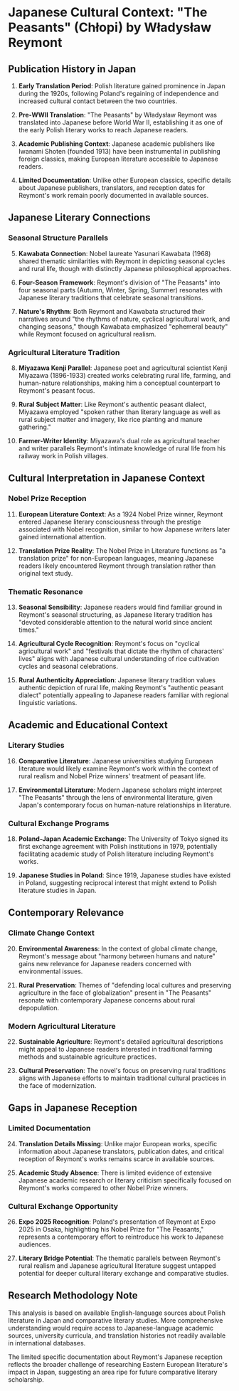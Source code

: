# Japanese Cultural Context: "The Peasants" (Chłopi) by Władysław Reymont

## Publication History in Japan

1. **Early Translation Period**: Polish literature gained prominence in Japan during the 1920s, following Poland's regaining of independence and increased cultural contact between the two countries.

2. **Pre-WWII Translation**: "The Peasants" by Władysław Reymont was translated into Japanese before World War II, establishing it as one of the early Polish literary works to reach Japanese readers.

3. **Academic Publishing Context**: Japanese academic publishers like Iwanami Shoten (founded 1913) have been instrumental in publishing foreign classics, making European literature accessible to Japanese readers.

4. **Limited Documentation**: Unlike other European classics, specific details about Japanese publishers, translators, and reception dates for Reymont's work remain poorly documented in available sources.

## Japanese Literary Connections

### Seasonal Structure Parallels

5. **Kawabata Connection**: Nobel laureate Yasunari Kawabata (1968) shared thematic similarities with Reymont in depicting seasonal cycles and rural life, though with distinctly Japanese philosophical approaches.

6. **Four-Season Framework**: Reymont's division of "The Peasants" into four seasonal parts (Autumn, Winter, Spring, Summer) resonates with Japanese literary traditions that celebrate seasonal transitions.

7. **Nature's Rhythm**: Both Reymont and Kawabata structured their narratives around "the rhythms of nature, cyclical agricultural work, and changing seasons," though Kawabata emphasized "ephemeral beauty" while Reymont focused on agricultural realism.

### Agricultural Literature Tradition

8. **Miyazawa Kenji Parallel**: Japanese poet and agricultural scientist Kenji Miyazawa (1896-1933) created works celebrating rural life, farming, and human-nature relationships, making him a conceptual counterpart to Reymont's peasant focus.

9. **Rural Subject Matter**: Like Reymont's authentic peasant dialect, Miyazawa employed "spoken rather than literary language as well as rural subject matter and imagery, like rice planting and manure gathering."

10. **Farmer-Writer Identity**: Miyazawa's dual role as agricultural teacher and writer parallels Reymont's intimate knowledge of rural life from his railway work in Polish villages.

## Cultural Interpretation in Japanese Context

### Nobel Prize Reception

11. **European Literature Context**: As a 1924 Nobel Prize winner, Reymont entered Japanese literary consciousness through the prestige associated with Nobel recognition, similar to how Japanese writers later gained international attention.

12. **Translation Prize Reality**: The Nobel Prize in Literature functions as "a translation prize" for non-European languages, meaning Japanese readers likely encountered Reymont through translation rather than original text study.

### Thematic Resonance

13. **Seasonal Sensibility**: Japanese readers would find familiar ground in Reymont's seasonal structuring, as Japanese literary tradition has "devoted considerable attention to the natural world since ancient times."

14. **Agricultural Cycle Recognition**: Reymont's focus on "cyclical agricultural work" and "festivals that dictate the rhythm of characters' lives" aligns with Japanese cultural understanding of rice cultivation cycles and seasonal celebrations.

15. **Rural Authenticity Appreciation**: Japanese literary tradition values authentic depiction of rural life, making Reymont's "authentic peasant dialect" potentially appealing to Japanese readers familiar with regional linguistic variations.

## Academic and Educational Context

### Literary Studies

16. **Comparative Literature**: Japanese universities studying European literature would likely examine Reymont's work within the context of rural realism and Nobel Prize winners' treatment of peasant life.

17. **Environmental Literature**: Modern Japanese scholars might interpret "The Peasants" through the lens of environmental literature, given Japan's contemporary focus on human-nature relationships in literature.

### Cultural Exchange Programs

18. **Poland-Japan Academic Exchange**: The University of Tokyo signed its first exchange agreement with Polish institutions in 1979, potentially facilitating academic study of Polish literature including Reymont's works.

19. **Japanese Studies in Poland**: Since 1919, Japanese studies have existed in Poland, suggesting reciprocal interest that might extend to Polish literature studies in Japan.

## Contemporary Relevance

### Climate Change Context

20. **Environmental Awareness**: In the context of global climate change, Reymont's message about "harmony between humans and nature" gains new relevance for Japanese readers concerned with environmental issues.

21. **Rural Preservation**: Themes of "defending local cultures and preserving agriculture in the face of globalization" present in "The Peasants" resonate with contemporary Japanese concerns about rural depopulation.

### Modern Agricultural Literature

22. **Sustainable Agriculture**: Reymont's detailed agricultural descriptions might appeal to Japanese readers interested in traditional farming methods and sustainable agriculture practices.

23. **Cultural Preservation**: The novel's focus on preserving rural traditions aligns with Japanese efforts to maintain traditional cultural practices in the face of modernization.

## Gaps in Japanese Reception

### Limited Documentation

24. **Translation Details Missing**: Unlike major European works, specific information about Japanese translators, publication dates, and critical reception of Reymont's works remains scarce in available sources.

25. **Academic Study Absence**: There is limited evidence of extensive Japanese academic research or literary criticism specifically focused on Reymont's works compared to other Nobel Prize winners.

### Cultural Exchange Opportunity

26. **Expo 2025 Recognition**: Poland's presentation of Reymont at Expo 2025 in Osaka, highlighting his Nobel Prize for "The Peasants," represents a contemporary effort to reintroduce his work to Japanese audiences.

27. **Literary Bridge Potential**: The thematic parallels between Reymont's rural realism and Japanese agricultural literature suggest untapped potential for deeper cultural literary exchange and comparative studies.

## Research Methodology Note

This analysis is based on available English-language sources about Polish literature in Japan and comparative literary studies. More comprehensive understanding would require access to Japanese-language academic sources, university curricula, and translation histories not readily available in international databases.

The limited specific documentation about Reymont's Japanese reception reflects the broader challenge of researching Eastern European literature's impact in Japan, suggesting an area ripe for future comparative literary scholarship.